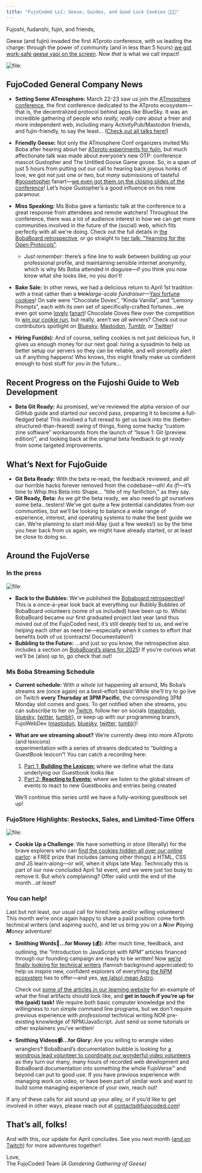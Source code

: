 ```yaml
---
title: "FujoCoded LLC: Geese, Guides, and Good Luck Cookies 🪿📔🥠"
---
```


Fujoshi, fudanshi, fujin, and friends,

Geese (and fujin) invaded the first ATproto conference, with us leading the
charge: through the power of community (and in less than 5 hours) [we got work-safe geese
yaoi on the
screen](https://bsky.app/profile/essentialrandom.bsky.social/post/3ll3ov3hqhs2r).
Now _that_ is what we call impact!

![file:](./images/geese.png)


## FujoCoded General Company News

- **Setting Some ATmosphere:** March 22-23 saw us join the [ATmosphere conference](https://atprotocol.dev/atmosphereconf/), the first conference dedicated to the ATproto ecosystem—that is, the decentralized protocol behind apps like BlueSky. It was an incredible gathering of people who _really, really care_ about a freer and more independent web, including many ActivityPub/Mastodon friends, and fujin-friendly, to say the least… ([Check out all talks here!](https://www.youtube.com/watch?v=d-H1nzWHLoI&list=PLyIg0j_mbb2tVegEMBg5ke2Z-1ALksU-I&ref=atprotocol.dev))

- **Friendly Geese:** Not only the ATmosphere Conf organizers invited Ms Boba after hearing about her [ATproto experiments for fujin](https://atfujo.fujocoded.com/), but much affectionate talk was made about everyone’s new OTP: conference mascot Gustopher and The Untitled Goose Game goose. So, in a span of just 5 hours from putting out our call to hearing back joyous honks of love, we got not just one or two, but _many_ submissions of tasteful [\#goosetopher](https://bsky.app/hashtag/Goosetopher) fanart—[we even got them on the closing slides of the conference](https://bsky.app/profile/essentialrandom.bsky.social/post/3ll3ov3hqhs2r)\! Let’s hope Gustopher’s a good influence on his new paramour.

- **Miss Speaking:** Ms Boba gave a fantastic talk at the conference to a great response from attendees and remote watchers! Throughout the conference, there was a lot of audience interest in how we can get more communities involved in the future of the (social) web, which fits perfectly with all we're doing. Check out the full details in [the BobaBoard retrospective](https://bobaboard.com/retro/development-logs-12#prelude-back-to-the-future), or go straight to [her talk: “Yearning for the Open Protocols”](https://www.youtube.com/watch?v=RbnRWKjYVn0).

  - _Just remember:_ there’s a fine line to walk between building up your professional profile, and maintaining sensible internet anonymity, which is why Ms Boba attended in disguise—if you think you now know what she looks like, no you don't!

- **Bake Sale:** In other news, we had a delicious return to April 1st tradition with a treat rather than a ~~trick~~_large-scale fundraiser_—[Yaoi fortune cookies](https://store.fujocoded.com/fandom-cookies)\! On sale were “Chocolate Doves”, “Kinda Vanilla”, and “Lemony Prompts”, each with its own set of specifically-crafted fortunes...we even got some [lovely](https://www.tumblr.com/harvestspriteirl/780416155855765504/choco-dove-sweep-this-determines-the-bedroom) [fanart](https://blorbo.social/@LeGaosaure/114309563070767137)! Chocolate Doves flew over the competition to [win our cookie run](https://bsky.app/profile/fujocoded.bsky.social/post/3lmn5ovzv6s2y), but really, aren’t we _all_ winners? Check out our contributors spotlight on [Bluesky](https://bsky.app/profile/fujocoded.bsky.social/post/3lmkmknupas2h), [Mastodon](https://blorbo.social/@fujocoded/114320796135859218), [Tumblr](https://www.tumblr.com/fujocoded/780556227268771840/with-only-24-hoursish-left-to-buy-your-fandom?source=share), or [Twitter](https://twitter.com/fujoc0ded/status/1910754458520478144)\!
- **Hiring Fun(ds):** And of course, selling cookies is not just delicious fun, it gives us enough money for our next goal: hiring a sysadmin to help us better setup our servers so they can be reliable, and will promptly alert us if anything happens\! Who knows, this might finally make us confident enough to host stuff for _you_ in the future...


## Recent Progress on the Fujoshi Guide to Web Development
* **Beta Git Ready:** As promised, we’ve reviewed the alpha version of our GitHub guide and started our second pass, preparing it to become a full-fledged beta\! This involved a full reread to get us back into the (better-structured-than-feared) swing of things, fixing some hacky “custom zine software” workarounds from the launch of “Issue 1: Git (preview edition)”, and looking back at the original beta feedback to *git ready* from  some targeted improvements.

## What’s Next for FujoGuide
 * **Git Beta Ready:** With the beta re-read, the feedback reviewed, and all our horrible hacks forever removed from the codebase—*ah\! As if\!*—it’s time to Whip this Beta into Shape… “title of my fanfiction,” as they say.  
* **Git Ready, Beta:** As we *git* the beta ready, we also need to *git* ourselves some beta…testers\! We’ve got quite a few potential candidates from our communities, but we’ll be looking to balance a wide range of experience, interest, and operating systems to make the best guide we can. We’re planning to start mid-May (just a few weeks\!) so by the time you hear back from us again, we might have already started, or at least be close to doing so. 

## Around the FujoVerse

### In the press

![file:](./images/retro.png)

- **Back to the Bubbles:** We’ve published the [Bobaboard retrospective](https://bobaboard.com/retro/development-logs-12)\! This is a once-a-year look back at everything our Bubbly Bubbles of BobaBoard volunteers (some of us included) have been up to. Whilst BobaBoard became our first graduated project last year (and thus moved out of the FujoCoded nest, it’s still deeply tied to us, and we’re helping each other as need be—especially when it comes to effort that benefits both of us (contracts\! Documentation\!)
- **Bubbling to the Future:** …and just so you know, the retrospective also includes a section on [BobaBoard’s plans for 2025](https://bobaboard.com/retro/development-logs-12#our-2025-plans-sociocracy-intensifies)\! If you’re curious what we’ll be (also) up to, go check that out\!

### Ms Boba Streaming Schedule

- **Current schedule:** With _a whole lot_ happening all around, Ms Boba’s streams are (once again) on a best-effort basis\! While she’ll try to go live on Twitch **every Thursday at 3PM Pacific**, the corresponding 3PM Monday slot comes and goes. To get notified when she streams, you can subscribe to her on [Twitch](https://www.twitch.tv/essentialrandomness), follow her on socials ([mastodon](https://indiepocalypse.social/@essentialrandom), [bluesky](https://bsky.app/profile/essentialrandom.bsky.social), [twitter](https://x.com/essentialrandom), [tumblr](https://essential-randomness.tumblr.com/)), or keep up with our programming branch, FujoWebDev ([mastodon](https://blorbo.social/@fujowebdev), [bluesky](https://bsky.app/profile/fujoweb.dev), [twitter](https://x.com/fujowebdev), [tumblr](https://fujowebdev.tumblr.com/))\!
- **What are we streaming about?** We’re currently deep into more ATproto (and lexicons)  
  experimentation with a series of streams dedicated to “building a GuestBook lexicon”\! You can catch a recording here:

  1. [Part 1: **Building the Lexicon:**](https://www.twitch.tv/videos/2425310072?collection=OdaSBo9XORgtPQ) where we define what the data underlying our Guestbook looks like
  2. [Part 2: **Reacting to Events:**](https://www.twitch.tv/videos/2440811753?collection=OdaSBo9XORgtPQ) where we listen to the global stream of events to react to new Guestbooks and entries being created

  We’ll continue this series until we have a fully-working guestbook set up\!

### FujoStore Highlights: Restocks, Sales, and Limited-Time Offers

![file:](./images/digital-pack.png)

- **Cookie Up a Challenge**: We have something _in store_ (literally) for the brave explorers who can [find the cookies hidden all over our online parlor](https://store.fujocoded.com/fandom-cookies#cookie-challenge): a FREE prize that includes (among other things) a HTML, CSS _and_ JS learn-along—or will, when it ships late May. Technically this is part of our now concluded April 1st event, and we were just too busy to remove it. But who’s complaining? Offer valid until the end of the month…_at least\!_

### You can help\!

Last but not least, our usual call for hired help and/or willing volunteers\! This month we’re once again happy to share a paid position: come forth technical writers (and aspiring such), and let us bring you on a _**N**ow **P**aying **M**oney_ adventure\!

- **Smithing Words📝…for Money (💰):** After much time, feedback, and outlining, the “Introduction to JavaScript with NPM” articles financed through our founding campaign are ready to be written\! Now <u>we’re finally looking for technical writers</u> (fannish background appreciated) to help us inspire new, confident explorers of everything [the NPM ecosystem](https://www.npmjs.com/about) has to offer—and yes, [we (also) mean Astro](https://astro.build/).

  Check out [some of the articles in our learning website](https://learn.fujoweb.dev/quickstarts/terminal-commands/) for an example of what the final artifacts should look like, and **get in touch if you’re up for the (paid) task\!** We require both basic computer knowledge and the willingness to run simple command line programs, but we don't require previous experience with _professional_ technical writing NOR pre-existing knowledge of NPM/JavaScript. Just send us some tutorials or other explainers you've written!

- **Smithing Videos📹…for Glory:** Are you willing to wrangle video wranglers? BobaBoard’s documentation bubble is looking for <u>a wondrous lead volunteer to coordinate our wonderful video volunteers</u> as they turn our many, many hours of recorded web development and BobaBoard documentation into something the whole FujoVerse™ and beyond can put to good use. If you have previous experience with managing work on video, or have been part of similar work and want to build some managing experience of your own, reach out\!

If any of these calls for aid sound up your alley, or if you’d like to get involved in other ways, please reach out at [contacts@fujocoded.com](mailto:contacts@fujocoded.com)!


## That’s all, folks!

And with this, our update for April concludes. See you next month ([and on
Twitch](https://www.twitch.tv/essentialrandomness)) for more adventures
together!

Love,<br /> The FujoCoded Team _(A Gandering Gathering of Geese)_
